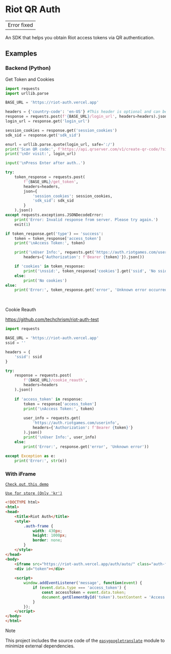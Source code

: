 # Riot QR Auth
<table>
	<tr>
		<td>
			Error fixed
		</td>
	</tr>
</table>
An SDK that helps you obtain Riot access tokens via QR authentication.

## Examples

### Backend (Python)
Get Token and Cookies
```python
import requests
import urllib.parse

BASE_URL = 'https://riot-auth.vercel.app'

headers = {'country-code': 'en-US'} #This header is optional and can be set to 'auto'.
response = requests.post(f'{BASE_URL}/login_url', headers=headers).json()
login_url = response.get('login_url')

session_cookies = response.get('session_cookies')
sdk_sid = response.get('sdk_sid')

enurl = urllib.parse.quote(login_url, safe=':/')
print('Scan QR code:', f'https://api.qrserver.com/v1/create-qr-code/?size=512x512&data={enurl}')
print('\nOr visit:', login_url)

input('\nPress Enter after auth..')

try:
    token_response = requests.post(
        f'{BASE_URL}/get_token',
        headers=headers,
        json={
            'session_cookies': session_cookies,
            'sdk_sid': sdk_sid
        }
    ).json()
except requests.exceptions.JSONDecodeError:
    print('Error: Invalid response from server. Please try again.')
    exit(1)

if token_response.get('type') == 'success':
    token = token_response['access_token']
    print('\nAccess Token:', token)

    print('\nUser Info:', requests.get('https://auth.riotgames.com/userinfo', 
        headers={'Authorization': f'Bearer {token}'}).json())

    if 'cookies' in token_response:
        print('\nssid:', token_response['cookies'].get('ssid', 'No ssid found'))
    else:
        print('No cookies')
else:
    print('Error:', token_response.get('error', 'Unknown error occurred'))
```
<br>

Cookie Reauth

https://github.com/techchrism/riot-auth-test
```python
import requests

BASE_URL = 'https://riot-auth.vercel.app'
ssid = ''

headers = {
    'ssid': ssid 
}

try:
    response = requests.post(
        f'{BASE_URL}/cookie_reauth',
        headers=headers
    ).json()
    
    if 'access_token' in response:
        token = response['access_token']
        print('\nAccess Token:', token)
        
        user_info = requests.get(
            'https://auth.riotgames.com/userinfo',
            headers={'Authorization': f'Bearer {token}'}
        ).json()
        print('\nUser Info:', user_info)
    else:
        print('Error:', response.get('error', 'Unknown error'))
        
except Exception as e:
    print('Error:', str(e))
```
### With iFrame
[`Check out this demo`](https://riot-auth.vercel.app/demo/)

[`Use for store (Only 'kr')`](https://valstore.vercel.app/)
```html
<!DOCTYPE html>
<html>
<head>
    <title>Riot Auth</title>
    <style>
        .auth-frame {
            width: 430px;
            height: 1000px;
            border: none;
        }
    </style>
</head>
<body>
    <iframe src="https://riot-auth.vercel.app/auth/auto/" class="auth-frame"></iframe>
    <div id="token"></div>
    
    <script>
        window.addEventListener('message', function(event) {
            if (event.data.type === 'access_token') {
                const accessToken = event.data.token;
                document.getElementById('token').textContent = 'Access Token: ' + accessToken;
            }
        });
    </script>
</body>
</html>
```
> [!NOTE]  
> This project includes the source code of the [`easygoogletranslate`](https://github.com/ahmeterenodaci/easygoogletranslate) module to minimize external dependencies.
